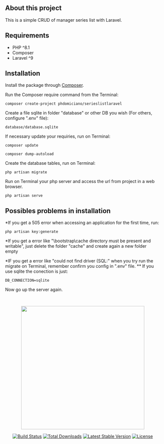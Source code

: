## About this project

This is a simple CRUD of manager series list with Laravel.

## Requirements

- PHP ^8.1
- Composer
- Laravel ^9

## Installation

Install the package through [Composer](http://getcomposer.org/). 

Run the Composer require command from the Terminal:

    composer create-project phdomiciano/serieslistlaravel

Create a file sqlite in folder "database" or other DB you wish (For others, configure ".env" file):

    database/database.sqlite

If necessary update your requiries, run on Terminal:

    composer update

    composer dump-autoload

Create the database tables, run on Terminal:

    php artisan migrate

Run on Terminal your php server and access the url from project in a web browser.

    php artisan serve

## Possibles problems in installation

*If you get a 505 error when accessing an application for the first time, run:

    php artisan key:generate

*If you get a error like "\bootstrap\cache directory must be present and writable", just delete the folder "cache" and create again a new folder empty

*IF you get a error like "could not find driver (SQL:" when you try run the migrate on Terminal, remember confirm you config in ".env" file.
** If you use sqlite the conection is just:

    DB_CONNECTION=sqlite

Now go up the server again.

<br />

<p align="center"><a href="https://laravel.com" target="_blank"><img src="https://raw.githubusercontent.com/laravel/art/master/logo-lockup/5%20SVG/2%20CMYK/1%20Full%20Color/laravel-logolockup-cmyk-red.svg" width="400"></a></p>

<p align="center">
<a href="https://travis-ci.org/laravel/framework"><img src="https://travis-ci.org/laravel/framework.svg" alt="Build Status"></a>
<a href="https://packagist.org/packages/laravel/framework"><img src="https://img.shields.io/packagist/dt/laravel/framework" alt="Total Downloads"></a>
<a href="https://packagist.org/packages/laravel/framework"><img src="https://img.shields.io/packagist/v/laravel/framework" alt="Latest Stable Version"></a>
<a href="https://packagist.org/packages/laravel/framework"><img src="https://img.shields.io/packagist/l/laravel/framework" alt="License"></a>
</p>
